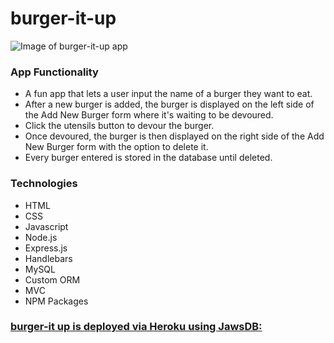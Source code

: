 # burger-it-up

![Image of burger-it-up app](/public/assets/images/burger-it-up-image.png)


### App Functionality

- A fun app that lets a user input the name of a burger they want to eat.
- After a new burger is added, the burger is displayed on the left side of the Add New Burger form where it's waiting to be devoured.
- Click the utensils button to devour the burger. 
- Once devoured, the burger is then displayed on the right side of the Add New Burger form with the option to delete it. 
- Every burger entered is stored in the database until deleted. 

### Technologies

- HTML
- CSS
- Javascript
- Node.js
- Express.js
- Handlebars
- MySQL
- Custom ORM
- MVC
- NPM Packages



### [burger-it up is deployed via Heroku using JawsDB:](https://sheltered-plateau-32771.herokuapp.com/) 




